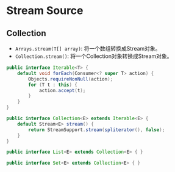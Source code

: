 # Stream Source

## Collection

- `Arrays.stream(T[] array)`: 将一个数组转换成Stream对象。
- `Collection.stream()`: 将一个Collection对象转换成Stream对象。

```java
public interface Iterable<T> {
    default void forEach(Consumer<? super T> action) {
        Objects.requireNonNull(action);
        for (T t : this) {
            action.accept(t);
        }
    }
}

public interface Collection<E> extends Iterable<E> {
    default Stream<E> stream() {
        return StreamSupport.stream(spliterator(), false);
    }
}

public interface List<E> extends Collection<E> { }

public interface Set<E> extends Collection<E> { }
```


